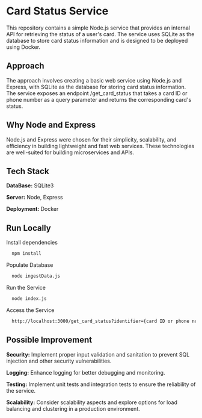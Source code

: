 
# Card Status Service

This repository contains a simple Node.js service that provides an internal API for retrieving the status of a user's card. The service uses SQLite as the database to store card status information and is designed to be deployed using Docker.


## Approach
The approach involves creating a basic web service using Node.js and Express, with SQLite as the database for storing card status information. The service exposes an endpoint /get_card_status that takes a card ID or phone number as a query parameter and returns the corresponding card's status.
## Why Node and Express

Node.js and Express were chosen for their simplicity, scalability, and efficiency in building lightweight and fast web services. These technologies are well-suited for building microservices and APIs.
## Tech Stack

**DataBase:** SQLite3

**Server:** Node, Express 

**Deployment:** Docker


## Run Locally



Install dependencies

```bash
  npm install
```

Populate Database

```bash
  node ingestData.js
```
Run the Service

```bash
  node index.js
```

Access the Service

```bash
  http://localhost:3000/get_card_status?identifier={card ID or phone number}
```

## Possible Improvement

**Security:** Implement proper input validation and sanitation to prevent SQL injection and other security vulnerabilities.

**Logging:** Enhance logging for better debugging and monitoring.

**Testing:** Implement unit tests and integration tests to ensure the reliability of the service.

**Scalability:** Consider scalability aspects and explore options for load balancing and clustering in a production environment.
